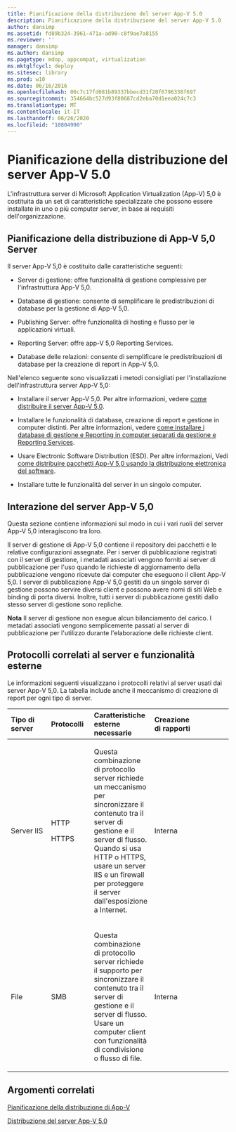 ```yaml
---
title: Pianificazione della distribuzione del server App-V 5.0
description: Pianificazione della distribuzione del server App-V 5.0
author: dansimp
ms.assetid: fd89b324-3961-471a-ad90-c8f9ae7a8155
ms.reviewer: ''
manager: dansimp
ms.author: dansimp
ms.pagetype: mdop, appcompat, virtualization
ms.mktglfcycl: deploy
ms.sitesec: library
ms.prod: w10
ms.date: 06/16/2016
ms.openlocfilehash: 06c7c17fd081b89337bbecd31f20f6796338f697
ms.sourcegitcommit: 354664bc527d93f80687cd2eba70d1eea024c7c3
ms.translationtype: MT
ms.contentlocale: it-IT
ms.lasthandoff: 06/26/2020
ms.locfileid: "10804990"
---
```

# Pianificazione della distribuzione del server App-V 5.0


L'infrastruttura server di Microsoft Application Virtualization (App-V) 5,0 è costituita da un set di caratteristiche specializzate che possono essere installate in uno o più computer server, in base ai requisiti dell'organizzazione.

## Pianificazione della distribuzione di App-V 5,0 Server


Il server App-V 5,0 è costituito dalle caratteristiche seguenti:

-   Server di gestione: offre funzionalità di gestione complessive per l'infrastruttura App-V 5,0.

-   Database di gestione: consente di semplificare le predistribuzioni di database per la gestione di App-V 5,0.

-   Publishing Server: offre funzionalità di hosting e flusso per le applicazioni virtuali.

-   Reporting Server: offre app-V 5,0 Reporting Services.

-   Database delle relazioni: consente di semplificare le predistribuzioni di database per la creazione di report in App-V 5,0.

Nell'elenco seguente sono visualizzati i metodi consigliati per l'installazione dell'infrastruttura server App-V 5,0:

-   Installare il server App-V 5,0. Per altre informazioni, vedere [come distribuire il server App-V 5,0](how-to-deploy-the-app-v-50-server-50sp3.md).

-   Installare le funzionalità di database, creazione di report e gestione in computer distinti. Per altre informazioni, vedere [come installare i database di gestione e Reporting in computer separati da gestione e Reporting Services](how-to-install-the-management-and-reporting-databases-on-separate-computers-from-the-management-and-reporting-services.md).

-   Usare Electronic Software Distribution (ESD). Per altre informazioni, Vedi [come distribuire pacchetti App-V 5,0 usando la distribuzione elettronica del software](how-to-deploy-app-v-50-packages-using-electronic-software-distribution.md).

-   Installare tutte le funzionalità del server in un singolo computer.

## <a href="" id="---------app-v-5-0-server-interaction"></a> Interazione del server App-V 5,0


Questa sezione contiene informazioni sul modo in cui i vari ruoli del server App-V 5,0 interagiscono tra loro.

Il server di gestione di App-V 5,0 contiene il repository dei pacchetti e le relative configurazioni assegnate. Per i server di pubblicazione registrati con il server di gestione, i metadati associati vengono forniti ai server di pubblicazione per l'uso quando le richieste di aggiornamento della pubblicazione vengono ricevute dai computer che eseguono il client App-V 5,0. I server di pubblicazione App-V 5,0 gestiti da un singolo server di gestione possono servire diversi client e possono avere nomi di siti Web e binding di porta diversi. Inoltre, tutti i server di pubblicazione gestiti dallo stesso server di gestione sono repliche.

**Nota**  Il server di gestione non esegue alcun bilanciamento del carico. I metadati associati vengono semplicemente passati al server di pubblicazione per l'utilizzo durante l'elaborazione delle richieste client.

 

## Protocolli correlati al server e funzionalità esterne


Le informazioni seguenti visualizzano i protocolli relativi al server usati dai server App-V 5,0. La tabella include anche il meccanismo di creazione di report per ogni tipo di server.

<table>
<colgroup>
<col width="20%" />
<col width="20%" />
<col width="20%" />
<col width="20%" />
<col width="20%" />
</colgroup>
<thead>
<tr class="header">
<th align="left">Tipo di server</th>
<th align="left">Protocolli</th>
<th align="left">Caratteristiche esterne necessarie</th>
<th align="left">Creazione di rapporti</th>
<th align="left"></th>
</tr>
</thead>
<tbody>
<tr class="odd">
<td align="left"><p>Server IIS</p></td>
<td align="left"><p>HTTP</p>
<p>HTTPS</p></td>
<td align="left"><p>Questa combinazione di protocollo server richiede un meccanismo per sincronizzare il contenuto tra il server di gestione e il server di flusso. Quando si usa HTTP o HTTPS, usare un server IIS e un firewall per proteggere il server dall'esposizione a Internet.</p></td>
<td align="left"><p>Interna</p></td>
<td align="left"></td>
</tr>
<tr class="even">
<td align="left"><p>File</p></td>
<td align="left"><p>SMB</p></td>
<td align="left"><p>Questa combinazione di protocollo server richiede il supporto per sincronizzare il contenuto tra il server di gestione e il server di flusso. Usare un computer client con funzionalità di condivisione o flusso di file.</p></td>
<td align="left"><p>Interna</p></td>
<td align="left"></td>
</tr>
</tbody>
</table>

 






## Argomenti correlati


[Pianificazione della distribuzione di App-V](planning-to-deploy-app-v.md)

[Distribuzione del server App-V 5.0](deploying-the-app-v-50-server.md)

 

 






